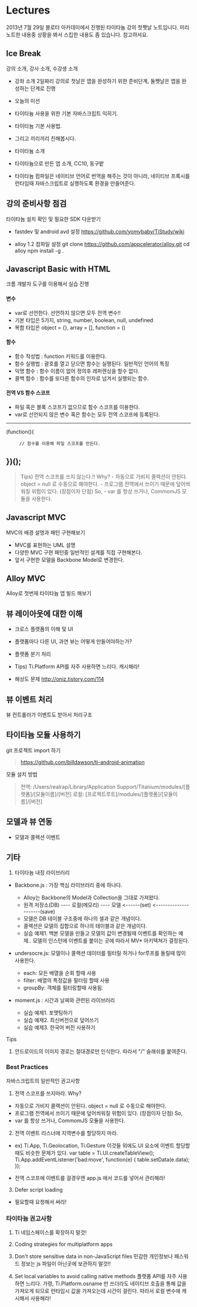 Lectures
========
2013년 7월 29일 블로터 아카데미에서 진행된 타이타늄 강의 첫쨋날 노트입니다. 
미리 노트한 내용중 상황을 봐서 스킵한 내용도 좀 있습니다. 참고하셔요. 


## Ice Break
강의 소개, 강사 소개, 수강생 소개 

- 강좌 소개 
 2일짜리 강의로 첫날은 앱을 완성하기 위한 준비단계, 둘쨋날은 앱을 완성하는 단계로 진행 

- 오늘의 미션 
 - 타이타늄 사용을 위한 기본 자바스크립트 익히기.
 - 타이타늄 기본 사용법.
 - 그리고 끼리끼리 친해봅시다.

- 타이타늄 소개
 - 타이타늄으로 만든 앱 소개, CC10, 동구밭 
 - 타이타늄 컴파일은 네이티브 언어로 번역을 해주는 것이 아니라, 네이티브 프록시를 런타임때 자바스크립트로 실행하도록 환경을 만들어준다.

## 강의 준비사항 점검
타이타늄 설치 확인 및 필요한 SDK 다운받기

- fastdev 및 android avd 설정
    https://github.com/yomybaby/TiStudy/wiki
       
- alloy 1.2 컴파일 설정
    git clone https://github.com/appcelerator/alloy.git
    cd alloy
    npm install -g .

## Javascript Basic with HTML
크롬 개발자 도구를 이용해서 실습 진행

#### 변수
- var로 선언한다. 선언하지 않으면 모두 전역 변수!! 
- 기본 타입은 5가지, string, number, boolean, null, undefined
- 복합 타입은 object = {}, array = [], function = () 
 
#### 함수
- 함수 작성법 : function 키워드를 이용한다. 
- 함수 실행법 : 괄호를 열고 닫으면 함수는 실행된다. 일반적인 언어의 특징
- 익명 함수 : 함수 이름이 없어 정의후 레퍼렌싱을 할수 없다. 
- 콜백 함수 : 함수를 또다른 함수의 인자로 넘겨서 실행되는 함수.

#### 전역 VS 함수 스코프
- 파일 혹은 블록 스코프가 없으므로 함수 스코프를 이용한다. 
- var로 선언되지 않은 변수 혹은 함수는 모두 전역 스코프에 등록된다. 

----
   (function(){ 
   
 	   	 // 함수를 이용해 파일 스코프를 만든다. 
 	
   })();
----

> Tips) 전역 스코프를 쓰지 않는다.!! 
> 	Why? 
>  		- 자동으로 가비지 콜렉션이 안된다. object = null 로 수동으로 해야한다. 
>  		- 프로그램 전역에서 쓰이기 때문에 덮어씌워질 위험이 있다. (장점이자 단점)
> 	So, 
>  		- var 를 항상 쓰거나, CommomJS 모듈을 사용한다.
  

## Javascript MVC 
MVC의 배경 설명과 패턴 구현해보기

- MVC를 표현하는 UML 설명
- 다양한 MVC 구현 패턴중 일반적인 설계를 직접 구현해본다.  
- 앞서 구현한 모델을 Backbone Model로 변경한다. 
  
  
## Alloy MVC
Alloy로 첫번재 타이타늄 앱 빌드 해보기

## 뷰 레이아웃에 대한 이해
- 크로스 플랫폼의 이해 및 UI 
- 플랫폼마다 다른 UI, 과연 뷰는 어떻게 만들어야하는가?
- 플랫폼 분기 처리 

- Tips) Ti.Platform API를 자주 사용하면 느리다. 캐시해라!
  
- 해상도 문제 
   http://oniz.tistory.com/114
  

## 뷰 이벤트 처리 
뷰 컨트롤러가 이벤트도 받아서 처리구조


## 타이타늄 모듈 사용하기 
git 프로젝트 import 하기 
> https://github.com/billdawson/ti-android-animation
  
모듈 설치 방법 
> 전역: /Users/realrap/Library/Application Support/Titanium/modules/[플랫폼]/[모듈이름]/[버전]
> 로컬: [프로젝트루트]/modules/[플랫폼]/[모듈이름]/[버전]


## 모델과 뷰 연동 
- 모델과 콜렉션 이벤트 

## 기타 
1. 타이타늄 내장 라이브러리 
 - Backbone.js : 가장 핵심 라이브러리 중에 하나다. 
   - Alloy는 Backbone의 Model과 Collection을 그대로 가져왔다. 
   - 원격 저장소(DB) ---- 로컬(메모리) ---- 모델
 							   <------(set)
 		        <---------------------(save)
    - 모델은 DB 테이블 구조중에 하나의 셀과 같은 개념이다.
    - 콜렉션은 모델의 집합으로 하나의 테이블과 같은 개념이다. 
    - 실습 예제1. 
 		백본 모델을 만들고 모델의 값이 변경될때 이벤트를 확인하는 예제..
 		모델의 인스턴에 이벤트를 붙이는 곳에 따라서 MV* 아키텍쳐가 결정된다.

 - undersocre.js: 모델이나 콜랙션 데이터를 필터릴 하거나 for루프를 돌릴때 많이 사용한다. 
 	- each: 모든 배열을 순회 할때 사용
 	- filter: 배열의 특정값을 필터링 할때 사용
 	- groupBy: 객체를 필터링할때 사용됨.

 - moment.js : 시간과 날짜와 관련된 라이브러리 
 	- 실습 예제1. 포맷팅하기 
 	- 실습 예제2. 최신버전으로 덮어쓰기 
 	- 실습 예제3. 한국어 버전 사용하기

 Tips
 1) 안드로이드의 이미지 경로는 절대경로만 인식한다. 따라서 "/" 슬래쉬를 붙여준다.
 
 
 
### Best Practices
자바스크립트의 일반적인 권고사항
1) 전역 스코프를 쓰지마라. 
Why? 
  - 자동으로 가비지 콜렉션이 안된다. object = null 로 수동으로 해야한다. 
  - 프로그램 전역에서 쓰이기 때문에 덮어씌워질 위험이 있다. (장점이자 단점)
So, 
  - var 를 항상 쓰거나, CommomJS 모듈을 사용한다.
  
2) 전역 이벤트 리스너에 지역변수를 할당하지 마라. 
  - ex) Ti.App, Ti.Geolocation, Ti.Gesture 이것들 외에도 UI 요소에 이벤트 할당할때도 비슷한 문제가 있다.
    var table = Ti.UI.createTableView();
    Ti.App.addEventListener('bad:move', function(e) {
        table.setData(e.data);
    });
    
 - 전역 스코프에 이벤트를 걸경우엔 app.js 에서 코드를 넣어서 관리해라!

3) Defer script loading
 - 필요할때 요청해서 써라! 
 
### 타이타늄 권고사항
1) Ti 네임스페이스를 확장하지 말것!

2) Coding strategies for multiplatform apps

3) Don't store sensitive data in non-JavaScript files
 민감한 개인정보나 패스워드 정보는 js 파일이 아닌곳에 보관하지 말것!! 
 
4) Set local variables to avoid calling native methods
 플랫폼 API를 자주 사용하면 느리다. 가령, Ti.Platform.osname 만 쓰더라도 네이티브 호출을 통해 
 값을 가져오게 되므로 런타임시 값을 가져오는데 시간이 걸린다. 따라서 로컬 변수에 캐시해서 사용해라!
 
